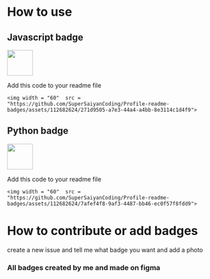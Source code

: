 # How to use

## Javascript badge
<img width = "60"  src = "https://github.com/SuperSaiyanCoding/Profile-readme-badges/assets/112682624/271d9505-a7e3-44a4-a4bb-8e3114c1d4f9">


Add this code to your readme file
```
<img width = "60"  src = "https://github.com/SuperSaiyanCoding/Profile-readme-badges/assets/112682624/271d9505-a7e3-44a4-a4bb-8e3114c1d4f9">
```


## Python badge
<img width = "60"  src = "https://github.com/SuperSaiyanCoding/Profile-readme-badges/assets/112682624/7afef4f8-9af3-4487-bb46-ec0f57f8fdd9">


Add this code to your readme file
```
<img width = "60"  src = "https://github.com/SuperSaiyanCoding/Profile-readme-badges/assets/112682624/7afef4f8-9af3-4487-bb46-ec0f57f8fdd9">
```

# How to contribute or add badges
create a new issue and tell me what badge you want and add a photo

<h3>All badges created by me and made on figma</h3>
